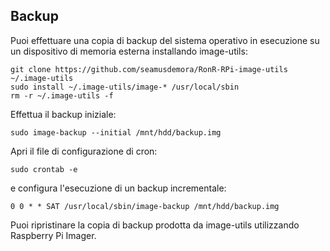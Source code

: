 ## Backup

Puoi effettuare una copia di backup del sistema operativo in esecuzione su un dispositivo di memoria esterna installando image-utils:
```
git clone https://github.com/seamusdemora/RonR-RPi-image-utils ~/.image-utils
sudo install ~/.image-utils/image-* /usr/local/sbin
rm -r ~/.image-utils -f
```

Effettua il backup iniziale:
```
sudo image-backup --initial /mnt/hdd/backup.img
```

Apri il file di configurazione di cron:
```
sudo crontab -e
```

e configura l'esecuzione di un backup incrementale:
```
0 0 * * SAT /usr/local/sbin/image-backup /mnt/hdd/backup.img
```

Puoi ripristinare la copia di backup prodotta da image-utils utilizzando Raspberry Pi Imager.